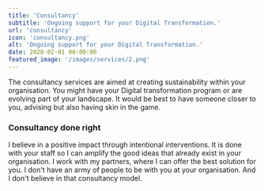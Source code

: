 ```yaml
---
title: 'Consultancy'
subtitle: 'Ongoing support for your Digital Transformation.'
url: 'consultancy'
icon: 'consultancy.png'
alt: 'Ongoing support for your Digital Transformation.'
date: 2020-02-01 00:00:00
featured_image: '/images/services/2.png'
---
```


The consultancy services are aimed at creating sustainability within your organisation. You might have your Digital transformation program or are evolving part of your landscape. It would be best to have someone closer to you, advising but also having skin in the game.

### Consultancy done right

I believe in a positive impact through intentional interventions. It is done with your staff so I can amplify the good ideas that already exist in your organisation. I work with my partners, where I can offer the best solution for you. I don't have an army of people to be with you at your organisation. And I don't believe in that consultancy model. 